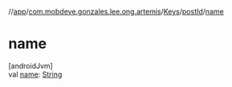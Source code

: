 //[app](../../../../index.md)/[com.mobdeve.gonzales.lee.ong.artemis](../../index.md)/[Keys](../index.md)/[postId](index.md)/[name](name.md)

# name

[androidJvm]\
val [name](name.md): [String](https://kotlinlang.org/api/latest/jvm/stdlib/kotlin/-string/index.html)
